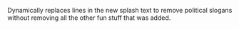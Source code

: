 Dynamically replaces lines in the new splash text to remove political slogans without removing all the other fun stuff that was added.
